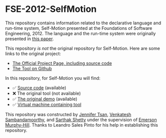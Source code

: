 # FSE-2012-SelfMotion

This repository contains information related to the declarative language and run-time system, Self-Motion presented at the Foundations of Software Engineering, 2012. The language and the run-time system were originally presented in [this paper](http://dl.acm.org/citation.cfm?doid=2393596.2393602).

This repository _is not_ the original repository for Self-Motion. Here are some links to the original project:
* [The Official Project Page, including source code](http://www.dsol-lang.net/self-motion.html)
* [The Tool on Github](https://github.com/leandroshp/self-motion)

In this repository, for Self-Motion you will find:
* :white_check_mark: [Source code](https://github.com/jentsan/self-motion) (available)
* :x: The original tool (not available)
* :white_check_mark: [The original demo](https://github.com/jentsan/self-motion/tree/master/examples/ShopReview) (available)
* :white_check_mark: [Virtual machine containing tool](http://go.ncsu.edu/SE-tool-VMs)

This repository was constructed by [Jennifer Tsan](https://github.com/jentsan), [Venkatesh Sambandamoorthy](https://github.com/ven0226), and [Sarthak Shetty](https://github.com/spshetty) under the supervision of [Emerson Murphy-Hill](https://github.com/CaptainEmerson). Thanks to Leandro Sales Pinto for his help in establishing this repository. 

